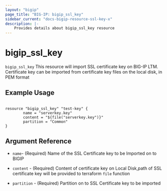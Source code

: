 ```yaml
---
layout: "bigip"
page_title: "BIG-IP: bigip_ssl_key"
sidebar_current: "docs-bigip-resource-ssl-key-x"
description: |-
    Provides details about bigip_ssl_key resource
---
```


# bigip_ssl_key

`bigip_ssl_key` This resource will import SSL certificate key on BIG-IP LTM. 
Certificate key can be imported from certificate key files on the local disk, in PEM format


## Example Usage


```hcl

resource "bigip_ssl_key" "test-key" {
        name = "serverkey.key"
        content = "${file("serverkey.key")}"
        partition = "Common"
}
```      

## Argument Reference


* `name`- (Required) Name of the SSL Certificate key to be Imported on to BIGIP

* `content` - (Required) Content of certificate key on Local Disk,path of SSL certificate key will be provided to terraform `file` function 

* `partition` - (Required) Partition on to SSL Certificate key to be imported

